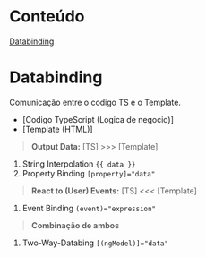 # Conteúdo

[Databinding](#Databinding)

# Databinding

Comunicação entre o codigo TS e o Template.

- [Codigo TypeScript (Logica de negocio)]
- [Template (HTML)]

> **Output Data:** [TS] >>> [Template]

1. String Interpolation `{{ data }}`
2. Property Binding `[property]="data"`

> **React to (User) Events:** [TS] <<< [Template]

1. Event Binding `(event)="expression"`

> **Combinação de ambos**

1. Two-Way-Databing `[(ngModel)]="data"`
